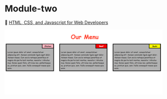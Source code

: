 # Module-two


🔶 <a href="https://www.coursera.org/learn/html-css-javascript-for-web-developers">HTML, CSS, and Javascript for Web Developers</a>

<img src="https://github.com/ahmedabdmouleh8/Module-two/blob/main/Module%202.PNG">
